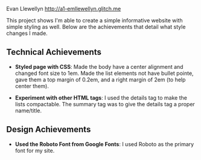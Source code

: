 Evan Llewellyn http://a1-emllewellyn.glitch.me

This project shows I'm able to create a simple informative website with simple styling as well. Below are the achievements that detail what style changes I made.

## Technical Achievements
- **Styled page with CSS**: Made the body have a center alignment and changed font size to 1em. Made the list elements not have bullet pointe, gave them a top margin of 0.2em, and a right margin of 2em (to help center them).

- **Experiment with other HTML tags**: I used the details tag to make the lists compactable. The summary tag was to give the details tag a proper name/title.

## Design Achievements
- **Used the Roboto Font from Google Fonts**: I used Roboto as the primary font for my site.
